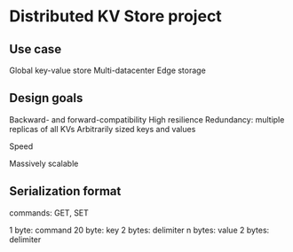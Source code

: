 # Distributed KV Store project

## Use case

Global key-value store
Multi-datacenter
Edge storage

## Design goals

Backward- and forward-compatibility
High resilience
Redundancy: multiple replicas of all KVs
Arbitrarily sized keys and values

Speed

Massively scalable


## Serialization format

commands:
  GET, SET

1 byte: command
20 byte: key
2 bytes: delimiter
n bytes: value
2 bytes: delimiter

